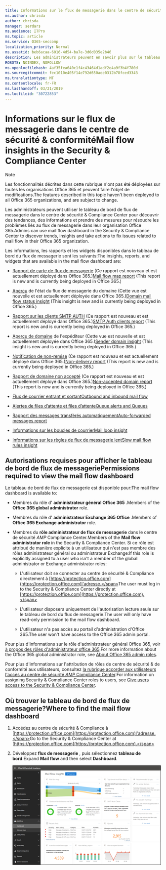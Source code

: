 ```yaml
---
title: Informations sur le flux de messagerie dans le centre de sécurité & conformité
ms.author: chrisda
author: chrisda
manager: serdars
ms.audience: ITPro
ms.topic: article
ms.service: O365-seccomp
localization_priority: Normal
ms.assetid: beb6acaa-6016-4d54-ba7e-3d6d035e2b46
description: Les administrateurs peuvent en savoir plus sur le tableau de bord de flux de messagerie dans le centre de sécurité & Compliance Center.
ROBOTS: NOINDEX, NOFOLLOW
ms.openlocfilehash: 4af35fea640c1f4c43464d1adf2e4a9f3b4f780d
ms.sourcegitcommit: fec1010e405f14e792d650aee0312b78fced3343
ms.translationtype: MT
ms.contentlocale: fr-FR
ms.lasthandoff: 03/21/2019
ms.locfileid: "30722853"
---
```

# <a name="mail-flow-insights-in-the-security--compliance-center"></a><span data-ttu-id="ee3a7-103">Informations sur le flux de messagerie dans le centre de sécurité & conformité</span><span class="sxs-lookup"><span data-stu-id="ee3a7-103">Mail flow insights in the Security & Compliance Center</span></span>

> [!NOTE]
> <span data-ttu-id="ee3a7-104">Les fonctionnalités décrites dans cette rubrique n'ont pas été déployées sur toutes les organisations Office 365 et peuvent faire l'objet de modifications.</span><span class="sxs-lookup"><span data-stu-id="ee3a7-104">The features described in this topic haven't been deployed to all Office 365 organizations, and are subject to change.</span></span>

<span data-ttu-id="ee3a7-105">Les administrateurs peuvent utiliser le tableau de bord de flux de messagerie dans le centre de sécurité & Compliance Center pour découvrir des tendances, des informations et prendre des mesures pour résoudre les problèmes liés au flux de messagerie dans leur organisation Office 365.</span><span class="sxs-lookup"><span data-stu-id="ee3a7-105">Admins can use mail flow dashboard in the Security & Compliance Center to discover trends, insights and take actions to fix issues related to mail flow in their Office 365 organization.</span></span>

<span data-ttu-id="ee3a7-106">Les informations, les rapports et les widgets disponibles dans le tableau de bord du flux de messagerie sont les suivants:</span><span class="sxs-lookup"><span data-stu-id="ee3a7-106">The insights, reports, and widgets that are available in the mail flow dashboard are:</span></span>

- <span data-ttu-id="ee3a7-107">[Rapport de carte de flux de messagerie](mfi-mail-flow-map-report.md) (Ce rapport est nouveau et est actuellement déployé dans Office 365.)</span><span class="sxs-lookup"><span data-stu-id="ee3a7-107">[Mail flow map report](mfi-mail-flow-map-report.md) (This report is new and is currently being deployed in Office 365.)</span></span>

- <span data-ttu-id="ee3a7-108">[Aperçu](mfi-domain-mail-flow-status-insight.md) de l'état du flux de messagerie du domaine (Cette vue est nouvelle et est actuellement déployée dans Office 365.)</span><span class="sxs-lookup"><span data-stu-id="ee3a7-108">[Domain mail flow status insight](mfi-domain-mail-flow-status-insight.md) (This insight is new and is currently being deployed in Office 365.)</span></span>

- <span data-ttu-id="ee3a7-109">[Rapport sur les clients SMTP AUTH](mfi-smtp-auth-clients-report.md) (Ce rapport est nouveau et est actuellement déployé dans Office 365.)</span><span class="sxs-lookup"><span data-stu-id="ee3a7-109">[SMTP Auth clients report](mfi-smtp-auth-clients-report.md) (This report is new and is currently being deployed in Office 365.)</span></span>

- <span data-ttu-id="ee3a7-110">[Aperçu de domaine](mfi-sender-domain-insight.md) de l'expéditeur (Cette vue est nouvelle et est actuellement déployée dans Office 365.)</span><span class="sxs-lookup"><span data-stu-id="ee3a7-110">[Sender domain insight](mfi-sender-domain-insight.md) (This insight is new and is currently being deployed in Office 365.)</span></span>

- <span data-ttu-id="ee3a7-111">[Notification de non-remise](mfi-non-delivery-report.md) (Ce rapport est nouveau et est actuellement déployé dans Office 365.)</span><span class="sxs-lookup"><span data-stu-id="ee3a7-111">[Non-delivery report](mfi-non-delivery-report.md) (This report is new and is currently being deployed in Office 365.)</span></span>

- <span data-ttu-id="ee3a7-112">[Rapport de domaine non accepté](mfi-non-accepted-domain-report.md) (Ce rapport est nouveau et est actuellement déployé dans Office 365.)</span><span class="sxs-lookup"><span data-stu-id="ee3a7-112">[Non-accepted domain report](mfi-non-accepted-domain-report.md) (This report is new and is currently being deployed in Office 365.)</span></span>

- [<span data-ttu-id="ee3a7-113">Flux de courrier entrant et sortant</span><span class="sxs-lookup"><span data-stu-id="ee3a7-113">Outbound and inbound mail flow</span></span>](mfi-outbound-and-inbound-mail-flow.md)

- [<span data-ttu-id="ee3a7-114">Alertes de files d’attente et files d’attente</span><span class="sxs-lookup"><span data-stu-id="ee3a7-114">Queue alerts and Queues</span></span>](mfi-queue-alerts-and-queues.md)

- [<span data-ttu-id="ee3a7-115">Rapport des messages transférés automatiquement</span><span class="sxs-lookup"><span data-stu-id="ee3a7-115">Auto-forwarded messages report</span></span>](mfi-auto-forwarded-messages-report.md)

- [<span data-ttu-id="ee3a7-116">Informations sur les boucles de courrier</span><span class="sxs-lookup"><span data-stu-id="ee3a7-116">Mail loop insight</span></span>](mfi-mail-loop-insight.md)

- [<span data-ttu-id="ee3a7-117">Informations sur les règles de flux de messagerie lent</span><span class="sxs-lookup"><span data-stu-id="ee3a7-117">Slow mail flow rules insight</span></span>](mfi-slow-mail-flow-rules-insight.md)

## <a name="permissions-required-to-view-the-mail-flow-dashboard"></a><span data-ttu-id="ee3a7-118">Autorisations requises pour afficher le tableau de bord de flux de messagerie</span><span class="sxs-lookup"><span data-stu-id="ee3a7-118">Permissions required to view the mail flow dashboard</span></span>

<span data-ttu-id="ee3a7-119">Le tableau de bord de flux de messagerie est disponible pour:</span><span class="sxs-lookup"><span data-stu-id="ee3a7-119">The mail flow dashboard is available to:</span></span>

- <span data-ttu-id="ee3a7-120">Membres du rôle d' **administrateur général Office 365** .</span><span class="sxs-lookup"><span data-stu-id="ee3a7-120">Members of the **Office 365 global administrator** role.</span></span>

- <span data-ttu-id="ee3a7-121">Membres du rôle d' **administrateur Exchange 365 Office** .</span><span class="sxs-lookup"><span data-stu-id="ee3a7-121">Members of **Office 365 Exchange administrator** role.</span></span>

- <span data-ttu-id="ee3a7-122">Membres du **rôle administrateur de flux de messagerie** dans le centre de sécurité _AMP_ Compliance Center.</span><span class="sxs-lookup"><span data-stu-id="ee3a7-122">Members of the **Mail flow administrator role** in the Security & Compliance Center.</span></span> <span data-ttu-id="ee3a7-123">Si ce rôle est attribué de manière explicite à un utilisateur qui n'est pas membre des rôles administrateur général ou administrateur Exchange:</span><span class="sxs-lookup"><span data-stu-id="ee3a7-123">If this role is explicitly assigned to a user who isn't a member of the global administrator or Exchange administrator roles:</span></span>

  - <span data-ttu-id="ee3a7-124">L'utilisateur doit se connecter au centre de sécurité & Compliance directement à [https://protection.office.com](https://protection.office.com)l'adresse.</span><span class="sxs-lookup"><span data-stu-id="ee3a7-124">The user must log in to the Security & Compliance Center directly at [https://protection.office.com](https://protection.office.com).</span></span>

  - <span data-ttu-id="ee3a7-125">L'utilisateur disposera uniquement de l'autorisation lecture seule sur le tableau de bord du flux de messagerie.</span><span class="sxs-lookup"><span data-stu-id="ee3a7-125">The user will only have read-only permission to the mail flow dashboard.</span></span>

  - <span data-ttu-id="ee3a7-126">L'utilisateur n'a pas accès au portail d'administration d'Office 365.</span><span class="sxs-lookup"><span data-stu-id="ee3a7-126">The user won't have access to the Office 365 admin portal.</span></span>

<span data-ttu-id="ee3a7-127">Pour plus d'informations sur le rôle d'administrateur général Office 365, voir [à propos des rôles d'administrateur office 365](https://docs.microsoft.com/office365/admin/add-users/about-admin-roles).</span><span class="sxs-lookup"><span data-stu-id="ee3a7-127">For more information about the Office 365 global administrator role, see [About Office 365 admin roles](https://docs.microsoft.com/office365/admin/add-users/about-admin-roles).</span></span>

<span data-ttu-id="ee3a7-128">Pour plus d'informations sur l'attribution de rôles de centre de sécurité & de conformité aux utilisateurs, consultez [la rubrique accorder aux utilisateurs l'accès au centre de sécurité _AMP_ Compliance Center](https://docs.microsoft.com/office365/securitycompliance/grant-access-to-the-security-and-compliance-center).</span><span class="sxs-lookup"><span data-stu-id="ee3a7-128">For information on assigning Security & Compliance Center roles to users, see [Give users access to the Security & Compliance Center](https://docs.microsoft.com/office365/securitycompliance/grant-access-to-the-security-and-compliance-center).</span></span>

## <a name="where-to-find-the-mail-flow-dashboard"></a><span data-ttu-id="ee3a7-129">Où trouver le tableau de bord de flux de messagerie?</span><span class="sxs-lookup"><span data-stu-id="ee3a7-129">Where to find the mail flow dashboard</span></span>

1. <span data-ttu-id="ee3a7-130">Accédez au centre de sécurité & Compliance à [https://protection.office.com](https://protection.office.com)l'adresse.</span><span class="sxs-lookup"><span data-stu-id="ee3a7-130">Go to the Security & Compliance Center at [https://protection.office.com](https://protection.office.com).</span></span>

2. <span data-ttu-id="ee3a7-131">Développez **flux de messagerie** , puis sélectionnez **tableau de bord**.</span><span class="sxs-lookup"><span data-stu-id="ee3a7-131">Expand **Mail flow** and then select **Dashboard**.</span></span>

   ![Tableau de bord de flux de messagerie dans le centre de sécurité & Office 365 Security](media/mail-flow-dashboard-v2.png)
